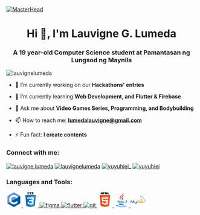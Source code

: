 [![MasterHead](https://i.imgur.com/fdlJO3u.png)](https://www.facebook.com/lauvigne.lumeda/)
<h1 align="center">Hi 🍕, I'm Lauvigne G. Lumeda</h1>
<h3 align="center">A 19 year-old Computer Science student at Pamantasan ng Lungsod ng Maynila</h3>

<p align="left"> <img src="https://komarev.com/ghpvc/?username=lauvignelumeda&label=Profile%20views&color=0e75b6&style=flat" alt="lauvignelumeda" /> </p>

- 🔭 I’m currently working on our **Hackathons' entries**

- 🌱 I’m currently learning **Web Development, and Flutter & Firebase**

- 💬 Ask me about **Video Games Series, Programming, and Bodybuilding**

- 📫 How to reach me: **lumedalauvigne@gmail.com**

- ⚡ Fun fact: **I create contents**

<h3 align="left">Connect with me:</h3>
<p align="left">
<a href="https://linkedin.com/in/lauvigne.lumeda" target="blank"><img align="center" src="https://raw.githubusercontent.com/rahuldkjain/github-profile-readme-generator/master/src/images/icons/Social/linked-in-alt.svg" alt="lauvigne.lumeda" height="30" width="40" /></a>
<a href="https://fb.com/lauvignelumeda" target="blank"><img align="center" src="https://raw.githubusercontent.com/rahuldkjain/github-profile-readme-generator/master/src/images/icons/Social/facebook.svg" alt="lauvignelumeda" height="30" width="40" /></a>
<a href="https://instagram.com/yuyuhiei_" target="blank"><img align="center" src="https://raw.githubusercontent.com/rahuldkjain/github-profile-readme-generator/master/src/images/icons/Social/instagram.svg" alt="yuyuhiei_" height="30" width="40" /></a>
<a href="https://discord.gg/yuyuhiei" target="blank"><img align="center" src="https://raw.githubusercontent.com/rahuldkjain/github-profile-readme-generator/master/src/images/icons/Social/discord.svg" alt="yuyuhiei" height="30" width="40" /></a>
</p>

<h3 align="left">Languages and Tools:</h3>
<p align="left"> <a href="https://www.cprogramming.com/" target="_blank" rel="noreferrer"> <img src="https://raw.githubusercontent.com/devicons/devicon/master/icons/c/c-original.svg" alt="c" width="40" height="40"/> </a> <a href="https://www.w3schools.com/css/" target="_blank" rel="noreferrer"> <img src="https://raw.githubusercontent.com/devicons/devicon/master/icons/css3/css3-original-wordmark.svg" alt="css3" width="40" height="40"/> </a> <a href="https://www.figma.com/" target="_blank" rel="noreferrer"> <img src="https://www.vectorlogo.zone/logos/figma/figma-icon.svg" alt="figma" width="40" height="40"/> </a> <a href="https://flutter.dev" target="_blank" rel="noreferrer"> <img src="https://www.vectorlogo.zone/logos/flutterio/flutterio-icon.svg" alt="flutter" width="40" height="40"/> </a> <a href="https://git-scm.com/" target="_blank" rel="noreferrer"> <img src="https://www.vectorlogo.zone/logos/git-scm/git-scm-icon.svg" alt="git" width="40" height="40"/> </a> <a href="https://www.w3.org/html/" target="_blank" rel="noreferrer"> <img src="https://raw.githubusercontent.com/devicons/devicon/master/icons/html5/html5-original-wordmark.svg" alt="html5" width="40" height="40"/> </a> <a href="https://www.java.com" target="_blank" rel="noreferrer"> <img src="https://raw.githubusercontent.com/devicons/devicon/master/icons/java/java-original.svg" alt="java" width="40" height="40"/> </a> <a href="https://www.mysql.com/" target="_blank" rel="noreferrer"> <img src="https://raw.githubusercontent.com/devicons/devicon/master/icons/mysql/mysql-original-wordmark.svg" alt="mysql" width="40" height="40"/> </a> </p>
